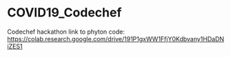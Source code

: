 # COVID19_Codechef
Codechef hackathon
link to phyton code:
https://colab.research.google.com/drive/191P1gxWW1FfjY0Kdbvany1HDaDNiZES1
